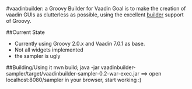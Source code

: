 #vaadinbuilder: a Groovy Builder for Vaadin
Goal is to make the creation of vaadin GUIs as clutterless as possible, using the excellent
[builder](http://docs.codehaus.org/display/GROOVY/BuilderSupport) support of Groovy.

##Current State
* Currently using Groovy 2.0.x and Vaadin 7.0.1 as base.
* Not all widgets implemented
* the sampler is ugly

##Building/Using it
    mvn build; java -jar vaadinbuilder-sampler/target/vaadinbuilder-sampler-0.2-war-exec.jar
==> open localhost:8080/sampler in your browser, start working :)





